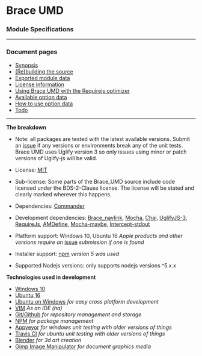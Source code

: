 
# Brace UMD
### Module Specifications

------

### Document pages
* [Synopsis](https://github.com/restarian/brace_umd/blob/master/doc/README.md)
* [(Re)building the source](https://github.com/restarian/brace_umd/blob/master/doc/build.md)
* [Exported module data ](https://github.com/restarian/brace_umd/blob/master/doc/exported_data.md)
* [License information](https://github.com/restarian/brace_umd/blob/master/doc/license.md)
* [Using Brace UMD with the Requirejs optimizer](https://github.com/restarian/brace_umd/blob/master/doc/optimizer.md)
* [Available option data](https://github.com/restarian/brace_umd/blob/master/doc/options.md)
* [How to use option data](https://github.com/restarian/brace_umd/blob/master/doc/passing_option_data.md)
* [Todo](https://github.com/restarian/brace_umd/blob/master/doc/todo.md)

----

**The breakdown**
  * Note: all packages are tested with the latest available versions. Submit an [issue](https://github.com/restarian/brace_umd/issues) if any versions or environments break any of the unit tests. Brace UMD uses Uglify version 3 so only issues using minor or patch versions of Uglify-js will be valid.

* License: [MIT](https://github.com/restarian/brace_umd/blob/master/doc/license.md)
* Sub-license: Some parts of the Brace_UMD source include code licensed under the BDS-2-Clause license. The license will be stated and clearly marked wherever this happens.
* Dependencies: [Commander](https://www.npmjs.com/package/commander)
* Development dependencies: [Brace_navlink](https://github.com/restarian/brace_navlink), [Mocha](https://www.npmjs.com/package/mocha), [Chai](https://www.npmjs.com/package/chai),  [UglifyJS-3](https://www.npmjs.com/package/uglify-js), [RequireJs](https://www.npmjs.com/package/requirejs), [AMDefine](https://www.npmjs.com/package/amdefine), [Mocha-maybe](https://www.npmjs.com/package/mocha-maybe),  [Intercept-stdout](https://www.npmjs.com/package/intercept-stdout)
* Platform support: Windows 10, Ubuntu 16 *Apple products and other versions require an* [issue](https://github.com/restarian/brace_umd/issues) *submission if one is found*
* Installer support: [npm](https://npmjs.org) *version 5 was used*
* Supported Nodejs versions: only supports nodejs versions ^5.x.x

**Technologies used in development**

* [Windows 10](https://www.microsoft.com/en-us/software-download/windows10)
* [Ubuntu 16](https://www.ubuntu.com/download/desktop)
* [Ubuntu on Windows](https://github.com/Microsoft/BashOnWindows) *for easy cross platform development*
* [VIM](www.vim.org) *As an IDE (ha)*
* [Git/Github](https://github.com) *for repository management and storage*
* [NPM](https://www.npmjs.com) *for package management*
* [Appveyor](https://www.appveyor.com) *for windows unit testing with older versions of things*
* [Travis Cl](https://travis-ci.org) *for ubuntu unit testing with older versions of things*
* [Blender](https://www.blender.org) *for 3d art creation*
* [Gimp Image Manipulator](https://www.gimp.org) *for document graphics media*
